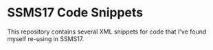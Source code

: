 # SSMS17 Code Snippets
This repository contains several XML snippets for code that I've found myself re-using in SSMS17. 
